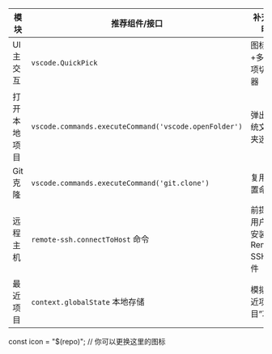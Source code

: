 | 模块         | 推荐组件/接口                                           | 补充说明                         |
| ------------ | ------------------------------------------------------- | -------------------------------- |
| UI 主交互    | `vscode.QuickPick`                                    | 图标+多选项切换器                |
| 打开本地项目 | `vscode.commands.executeCommand('vscode.openFolder')` | 弹出系统文件夹选择               |
| Git 克隆     | `vscode.commands.executeCommand('git.clone')`         | 复用内置命令                     |
| 远程主机     | `remote-ssh.connectToHost` 命令                       | 前提是用户已安装 Remote SSH 插件 |
| 最近项目     | `context.globalState` 本地存储                        | 模拟“最近项目”功能             |

const icon = "$(repo)"; // 你可以更换这里的图标
